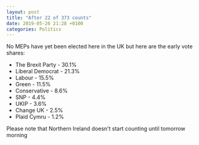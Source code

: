 ```yaml
---
layout: post
title: "After 22 of 373 counts"
date: 2019-05-26 21:28 +0100
categories: Politics
---
```


No MEPs have yet been elected here in the UK but here are the early vote shares:

*   The Brexit Party - 30.1%
*   Liberal Democrat - 21.3%
*   Labour - 15.5%
*   Green - 11.5%
*   Conservative - 8.6%
*   SNP - 4.4%
*   UKIP - 3.6%
*   Change UK - 2.5%
*   Plaid Cymru - 1.2%

Please note that Northern Ireland doesn't start counting until tomorrow morning
